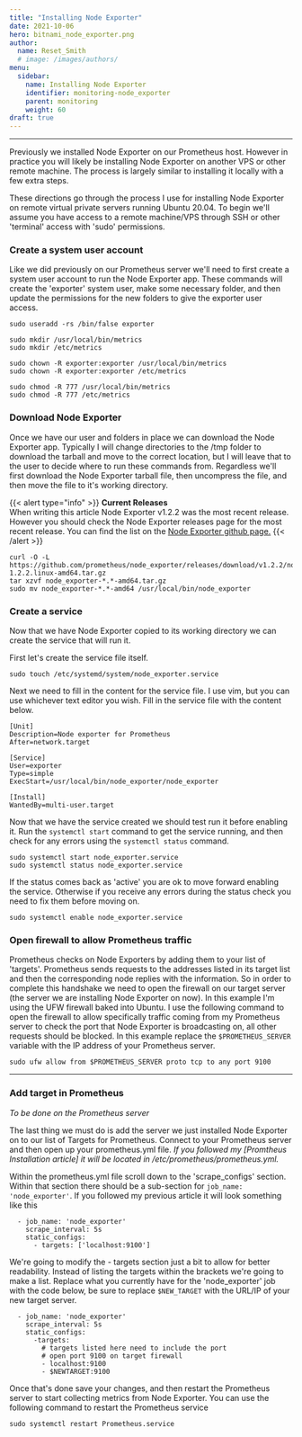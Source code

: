 ```yaml
---
title: "Installing Node Exporter"
date: 2021-10-06
hero: bitnami_node_exporter.png
author:
  name: Reset_Smith
  # image: /images/authors/
menu:
  sidebar:
    name: Installing Node Exporter
    identifier: monitoring-node_exporter
    parent: monitoring
    weight: 60
draft: true
---
```

---

Previously we installed Node Exporter on our Prometheus host. However in practice you will likely be installing Node Exporter on another VPS or other remote machine. The process is largely similar to installing it locally with a few extra steps.

These directions go through the process I use for installing Node Exporter on remote virtual private servers running Ubuntu 20.04. To begin we'll assume you have access to a remote machine/VPS through SSH or other 'terminal' access with 'sudo' permissions.

### Create a system user account

Like we did previously on our Prometheus server we'll need to first create a system user account to run the Node Exporter app. These commands will create the 'exporter' system user, make some necessary folder, and then update the permissions for the new folders to give the exporter user access.
```
sudo useradd -rs /bin/false exporter

sudo mkdir /usr/local/bin/metrics
sudo mkdir /etc/metrics

sudo chown -R exporter:exporter /usr/local/bin/metrics
sudo chown -R exporter:exporter /etc/metrics

sudo chmod -R 777 /usr/local/bin/metrics
sudo chmod -R 777 /etc/metrics

```

### Download Node Exporter

Once we have our user and folders in place we can download the Node Exporter app. Typically I will change directories to the /tmp folder to download the tarball and move to the correct location, but I will leave that to the user to decide where to run these commands from. Regardless we'll first download the Node Exporter tarball file, then uncompress the file, and then move the file to it's working directory.

{{< alert type="info" >}}
**Current Releases**\
When writing this article Node Exporter v1.2.2 was the most recent release. However you should check the Node Exporter releases page for the most recent release. You can find the list on the [Node Exporter github page.](https://github.com/prometheus/node_exporter/releases)
{{< /alert >}}

```
curl -O -L https://github.com/prometheus/node_exporter/releases/download/v1.2.2/node_exporter-1.2.2.linux-amd64.tar.gz
tar xzvf node_exporter-*.*-amd64.tar.gz
sudo mv node_exporter-*.*-amd64 /usr/local/bin/node_exporter
```

### Create a service

Now that we have Node Exporter copied to its working directory we can create the service that will run it.

First let's create the service file itself.

```
sudo touch /etc/systemd/system/node_exporter.service
```

Next we need to fill in the content for the service file. I use vim, but you can use whichever text editor you wish. Fill in the service file with the content below.
```
[Unit]
Description=Node exporter for Prometheus
After=network.target

[Service]
User=exporter
Type=simple
ExecStart=/usr/local/bin/node_exporter/node_exporter

[Install]
WantedBy=multi-user.target
```

Now that we have the service created we should test run it before enabling it. Run the `systemctl start` command to get the service running, and then check for any errors using the `systemctl status` command.
```
sudo systemctl start node_exporter.service
sudo systemctl status node_exporter.service
```

If the status comes back as 'active' you are ok to move forward enabling the service. Otherwise if you receive any errors during the status check you need to fix them before moving on.
```
sudo systemctl enable node_exporter.service
```

### Open firewall to allow Prometheus traffic

Prometheus checks on Node Exporters by adding them to your list of 'targets'. Prometheus sends requests to the addresses listed in its target list and then the corresponding node replies with the information. So in order to complete this handshake we need to open the firewall on our target server (the server we are installing Node Exporter on now). In this example I'm using the UFW firewall baked into Ubuntu. I use the following command to open the firewall to allow specifically traffic coming from my Prometheus server to check the port that Node Exporter is broadcasting on, all other requests should be blocked. In this example replace the `$PROMETHEUS_SERVER` variable with the IP address of your Prometheus server.
```
sudo ufw allow from $PROMETHEUS_SERVER proto tcp to any port 9100
```

---

### Add target in Prometheus

*To be done on the Prometheus server*

The last thing we must do is add the server we just installed Node Exporter on to our list of Targets for Prometheus. Connect to your Prometheus server and then open up your prometheus.yml file. *If you followed my [Promtheus Installation article] it will be located in /etc/prometheus/prometheus.yml.*

Within the prometheus.yml file scroll down to the 'scrape_configs' section. Within that section there should be a sub-section for `job_name: 'node_exporter'`. If you followed my previous article it will look something like this
```
  - job_name: 'node_exporter'
    scrape_interval: 5s
    static_configs:
      - targets: ['localhost:9100']
```

We're going to modify the - targets section just a bit to allow for better readability. Instead of listing the targets within the brackets we're going to make a list. Replace what you currently have for the 'node_exporter' job with the code below, be sure to replace `$NEW_TARGET` with the URL/IP of your new target server.
```
  - job_name: 'node_exporter'
    scrape_interval: 5s
    static_configs:
      -targets:
        # targets listed here need to include the port
        # open port 9100 on target firewall
        - localhost:9100
        - $NEWTARGET:9100
```

Once that's done save your changes, and then restart the Prometheus server to start collecting metrics from Node Exporter. You can use the following command to restart the Prometheus service
```
sudo systemctl restart Prometheus.service
```

